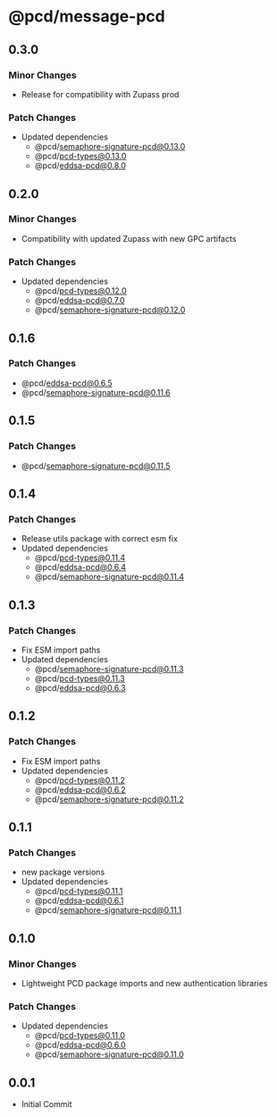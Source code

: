 # @pcd/message-pcd

## 0.3.0

### Minor Changes

- Release for compatibility with Zupass prod

### Patch Changes

- Updated dependencies
  - @pcd/semaphore-signature-pcd@0.13.0
  - @pcd/pcd-types@0.13.0
  - @pcd/eddsa-pcd@0.8.0

## 0.2.0

### Minor Changes

- Compatibility with updated Zupass with new GPC artifacts

### Patch Changes

- Updated dependencies
  - @pcd/pcd-types@0.12.0
  - @pcd/eddsa-pcd@0.7.0
  - @pcd/semaphore-signature-pcd@0.12.0

## 0.1.6

### Patch Changes

- @pcd/eddsa-pcd@0.6.5
- @pcd/semaphore-signature-pcd@0.11.6

## 0.1.5

### Patch Changes

- @pcd/semaphore-signature-pcd@0.11.5

## 0.1.4

### Patch Changes

- Release utils package with correct esm fix
- Updated dependencies
  - @pcd/pcd-types@0.11.4
  - @pcd/eddsa-pcd@0.6.4
  - @pcd/semaphore-signature-pcd@0.11.4

## 0.1.3

### Patch Changes

- Fix ESM import paths
- Updated dependencies
  - @pcd/semaphore-signature-pcd@0.11.3
  - @pcd/pcd-types@0.11.3
  - @pcd/eddsa-pcd@0.6.3

## 0.1.2

### Patch Changes

- Fix ESM import paths
- Updated dependencies
  - @pcd/pcd-types@0.11.2
  - @pcd/eddsa-pcd@0.6.2
  - @pcd/semaphore-signature-pcd@0.11.2

## 0.1.1

### Patch Changes

- new package versions
- Updated dependencies
  - @pcd/pcd-types@0.11.1
  - @pcd/eddsa-pcd@0.6.1
  - @pcd/semaphore-signature-pcd@0.11.1

## 0.1.0

### Minor Changes

- Lightweight PCD package imports and new authentication libraries

### Patch Changes

- Updated dependencies
  - @pcd/pcd-types@0.11.0
  - @pcd/eddsa-pcd@0.6.0
  - @pcd/semaphore-signature-pcd@0.11.0

## 0.0.1

- Initial Commit
